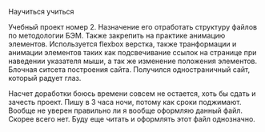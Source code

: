Научиться учиться

Учебный проект номер 2. Назначение его отработать структуру файлов по методологии БЭМ. Также закрепить на практике анимацию элементов.
Используется flexbox верстка, также транформации и анимации элементов таких как подсвечивание ссылок на странице при наведении указателя мыши,
а так же изменение положения элементов. Блочная ситсета построения сайта. Получился одностраничный сайт, который радует глаз.

Насчет доработки боюсь времени совсем не остается, хоть бы сдать и зачесть проект. Пишу в 3 часа ночи, потому как сроки поджимают.
Вообще не уверен правильно ли я вообще оформляю данный файл. Скорее всего нет. Буду еще читать и оформлять этот файл однозначно.

